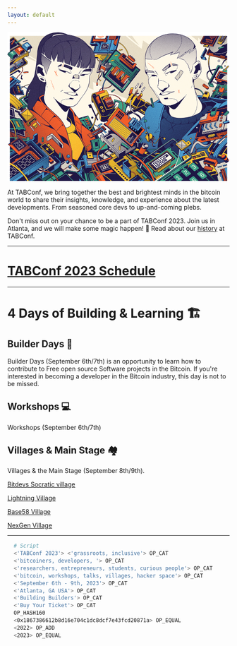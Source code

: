 ```yaml
---
layout: default
---
```


<a><img src="assets/img/nogood/stickers/NG_TABConf_FullColor_OffWhite.png"></a>

At TABConf, we bring together the best and brightest minds in the bitcoin world to share their insights, knowledge, and experience about the latest developments. From seasoned core devs to up-and-coming plebs.

Don't miss out on your chance to be a part of TABConf 2023. Join us in Atlanta, and we will make some magic happen! 🤘
Read about our [history](./history.md) at TABConf. 

*** 

# [TABConf 2023 Schedule](https://github.com/orgs/TABConf/projects/1/views/2)

*** 

# 4 Days of Building & Learning 🏗️

## Builder Days 🔨  
  
Builder Days (September 6th/7th) is an opportunity to learn how to contribute to Free open source Software projects in the Bitcoin. If you're interested in becoming a developer in the Bitcoin industry, this day is not to be missed.

## Workshops 💻

Workshops (September 6th/7th)


## Villages & Main Stage 🏘️

Villages & the Main Stage (September 8th/9th). 

[Bitdevs Socratic village](./villages/socratic.md)

[Lightning Village](./villages/lightning.md)

[Base58 Village](./villages/base58.md)

[NexGen Village](./villages/nextgen.md)

*** 

```sh
  # Script
  <'TABConf 2023'> <'grassroots, inclusive'> OP_CAT
  <'bitcoiners, developers, '> OP_CAT
  <'researchers, entrepreneurs, students, curious people'> OP_CAT
  <'bitcoin, workshops, talks, villages, hacker space'> OP_CAT
  <'September 6th - 9th, 2023'> OP_CAT
  <'Atlanta, GA USA'> OP_CAT
  <'Building Builders'> OP_CAT
  <'Buy Your Ticket'> OP_CAT
  OP_HASH160
  <0x1867386612b8d16e704c1dc8dcf7e43fcd20871a> OP_EQUAL
  <2022> OP_ADD
  <2023> OP_EQUAL
```
